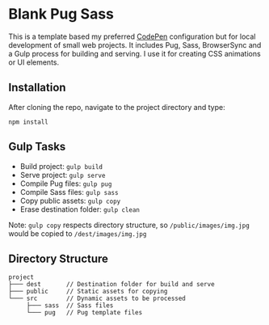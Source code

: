 # Blank Pug Sass

This is a template based my preferred [CodePen](https://codepen.io) configuration but for local development of small web projects. It includes Pug, Sass, BrowserSync and a Gulp process for building and serving. I use it for creating CSS animations or UI elements.

## Installation

After cloning the repo, navigate to the project directory and type:

```
npm install
```

## Gulp Tasks

- Build project: `gulp build`
- Serve project: `gulp serve`
- Compile Pug files: `gulp pug`
- Compile Sass files: `gulp sass`
- Copy public assets: `gulp copy`
- Erase destination folder: `gulp clean`

Note: `gulp copy` respects directory structure, so `/public/images/img.jpg` would be copied to `/dest/images/img.jpg`

## Directory Structure

```
project
├─── dest       // Destination folder for build and serve
├─── public     // Static assets for copying
└─── src        // Dynamic assets to be processed
     ├─── sass  // Sass files
     └─── pug   // Pug template files
```
